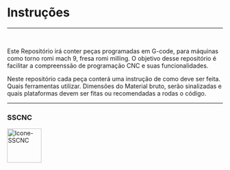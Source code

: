 <h1>Instruções</h1>
<hr><br>

<p>Este Repositório irá conter peças programadas em G-code, para máquinas como torno romi mach 9, fresa romi milling. O objetivo desse repositório é facilitar a compreenssão de programação CNC e suas funcionalidades.

Neste repositório cada peça conterá uma instrução de como deve ser feita. 
Quais ferramentas utilizar.
Dimensões do Material bruto, serão sinalizadas e quais plataformas devem ser fitas ou recomendadas a rodas o código.</p>
<hr>
<h3>SSCNC</h3>
  <img width="80px" height="80px" src="https://img.apponic.com/80/238/014c2f947d69b199b0414eb8f641ac33.png" alt= "Icone-SSCNC"/>
